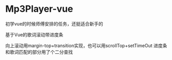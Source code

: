 # Mp3Player-vue
初学vue的时候师傅安排的任务，还挺适合新手的

基于Vue的歌词滚动带进度条

向上滚动用margin-top+transition实现，也可以用scrollTop+setTimeOut
进度条和歌词匹配的部分用了个二分查找

